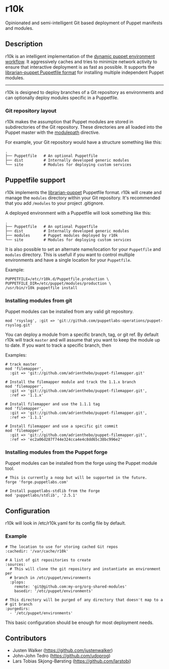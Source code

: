 r10k
====

Opinionated and semi-intelligent Git based deployment of Puppet manifests and modules.

Description
-----------

[workflow]: http://puppetlabs.com/blog/git-workflow-and-puppet-environments/
[librarian]: https://github.com/rodjek/librarian-puppet

r10k is an intelligent implementation of the [dynamic puppet environment
workflow][workflow]. It aggressively caches and tries to minimize network
activity to ensure that interactive deployment is as fast as possible. It
supports the [librarian-puppet Puppetfile format][librarian] for installing
multiple independent Puppet modules.

- - -

r10k is designed to deploy branches of a Git repository as environments and can
optionally deploy modules specific in a Puppetfile.

### Git repository layout

[modulepath]: http://docs.puppetlabs.com/references/stable/configuration.html#modulepath

r10k makes the assumption that Puppet modules are stored in subdirectories of
the Git repository. These directories are all loaded into the Puppet master with
the [modulepath][modulepath] directive.

For example, your Git repository would have a structure something like this:

    .
    ├── Puppetfile   # An optional Puppetfile
    ├── dist         # Internally developed generic modules
    └── site         # Modules for deploying custom services

Puppetfile support
------------------

r10k implements the [librarian-puppet][librarian] Puppetfile format. r10k will
create and manage the `modules` directory within your Git repository. It's
recommended that you add `/modules` to your project .gitignore.

A deployed environment with a Puppetfile will look something like this:

    .
    ├── Puppetfile   # An optional Puppetfile
    ├── dist         # Internally developed generic modules
    ├── modules      # Puppet modules deployed by r10k
    └── site         # Modules for deploying custom services

It is also possible to set an alternate name/location for your `Puppetfile` and 
`modules` directory. This is usefull if you want to control multiple environments 
and have a single location for your `Puppetfile`.

Example:

    PUPPETFILE=/etc/r10k.d/Puppetfile.production \
    PUPPETFILE_DIR=/etc/puppet/modules/production \
    /usr/bin/r10k puppetfile install

### Installing modules from git

Puppet modules can be installed from any valid git repository.


    mod 'rsyslog', :git => 'git://github.com/puppetlabs-operations/puppet-rsyslog.git'

You can deploy a module from a specific branch, tag, or git ref. By default r10k
will track `master` and will assume that you want to keep the module up to date.
If you want to track a specific branch, then

Examples:

    # track master
    mod 'filemapper',
      :git => 'git://github.com/adrienthebo/puppet-filemapper.git'

    # Install the filemapper module and track the 1.1.x branch
    mod 'filemapper',
      :git => 'git://github.com/adrienthebo/puppet-filemapper.git',
      :ref => '1.1.x'

    # Install filemapper and use the 1.1.1 tag
    mod 'filemapper',
      :git => 'git://github.com/adrienthebo/puppet-filemapper.git',
      :ref => '1.1.1'

    # Install filemapper and use a specific git commit
    mod 'filemapper',
      :git => 'git://github.com/adrienthebo/puppet-filemapper.git',
      :ref => 'ec2a06d287f744e324cca4e4c8dd65c38bc996e2'

### Installing modules from the Puppet forge

Puppet modules can be installed from the forge using the Puppet module tool.

    # This is currently a noop but will be supported in the future.
    forge 'forge.puppetlabs.com'

    # Install puppetlabs-stdlib from the Forge
    mod 'puppetlabs/stdlib', '2.5.1'

Configuration
-------------

r10k will look in /etc/r10k.yaml for its config file by default.

### Example

    # The location to use for storing cached Git repos
    :cachedir: '/var/cache/r10k'

    # A list of git repositories to create
    :sources:
      # This will clone the git repository and instantiate an environment per
      # branch in /etc/puppet/environments
      :plops:
        remote: 'git@github.com:my-org/org-shared-modules'
        basedir: '/etc/puppet/environments'

    # This directory will be purged of any directory that doesn't map to a
    # git branch
    :purgedirs:
      - '/etc/puppet/environments'

This basic configuration should be enough for most deployment needs.

Contributors
------------

  - Justen Walker (https://github.com/justenwalker)
  - John-John Tedro (https://github.com/udoprog)
  - Lars Tobias Skjong-Børsting (https://github.com/larstobi)
